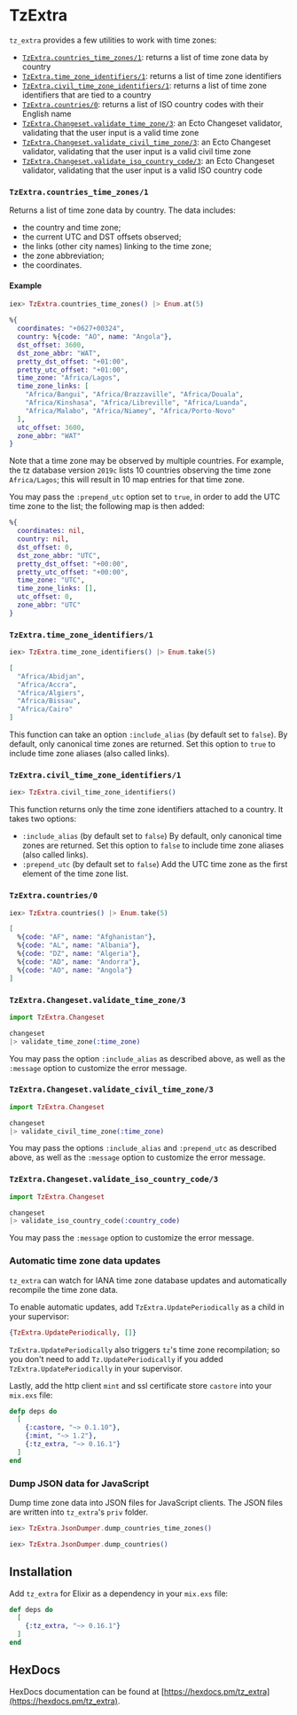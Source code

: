 # TzExtra

`tz_extra` provides a few utilities to work with time zones:

* [`TzExtra.countries_time_zones/1`](#tzextracountries_time_zones/1): returns a list of time zone data by country
* [`TzExtra.time_zone_identifiers/1`](#tzextratime_zone_identifiers/1): returns a list of time zone identifiers
* [`TzExtra.civil_time_zone_identifiers/1`](#tzextracivil_time_zone_identifiers/1): returns a list of time zone identifiers that are tied to a country
* [`TzExtra.countries/0`](#tzextracountries/0): returns a list of ISO country codes with their English name
* [`TzExtra.Changeset.validate_time_zone/3`](#tzextraChangesetvalidate_time_zone/3): an Ecto Changeset validator, validating that the user input is a valid time zone
* [`TzExtra.Changeset.validate_civil_time_zone/3`](#tzextraChangesetvalidate_civil_time_zone/3): an Ecto Changeset validator, validating that the user input is a valid civil time zone
* [`TzExtra.Changeset.validate_iso_country_code/3`](#tzextraChangesetvalidate_iso_country_code/3): an Ecto Changeset validator, validating that the user input is a valid ISO country code

### `TzExtra.countries_time_zones/1`

Returns a list of time zone data by country. The data includes:
* the country and time zone;
* the current UTC and DST offsets observed;
* the links (other city names) linking to the time zone;
* the zone abbreviation;
* the coordinates.

#### Example

```elixir
iex> TzExtra.countries_time_zones() |> Enum.at(5)
```

```elixir
%{
  coordinates: "+0627+00324",
  country: %{code: "AO", name: "Angola"},
  dst_offset: 3600,
  dst_zone_abbr: "WAT",
  pretty_dst_offset: "+01:00",
  pretty_utc_offset: "+01:00",
  time_zone: "Africa/Lagos",
  time_zone_links: [
    "Africa/Bangui", "Africa/Brazzaville", "Africa/Douala",
    "Africa/Kinshasa", "Africa/Libreville", "Africa/Luanda",
    "Africa/Malabo", "Africa/Niamey", "Africa/Porto-Novo"
  ],
  utc_offset: 3600,
  zone_abbr: "WAT"
}
```

Note that a time zone may be observed by multiple countries. For example, the tz database version `2019c` lists 10
countries observing the time zone `Africa/Lagos`; this will result in 10 map entries for that time zone.

You may pass the `:prepend_utc` option set to `true`, in order to add the UTC time zone to the list; the following map is then added:

```elixir
%{
  coordinates: nil,
  country: nil,
  dst_offset: 0,
  dst_zone_abbr: "UTC",
  pretty_dst_offset: "+00:00",
  pretty_utc_offset: "+00:00",
  time_zone: "UTC",
  time_zone_links: [],
  utc_offset: 0,
  zone_abbr: "UTC"
}
```

### `TzExtra.time_zone_identifiers/1`

```elixir
iex> TzExtra.time_zone_identifiers() |> Enum.take(5)
```

```elixir
[
  "Africa/Abidjan", 
  "Africa/Accra", 
  "Africa/Algiers", 
  "Africa/Bissau",
  "Africa/Cairo"
]
```

This function can take an option `:include_alias` (by default set to `false`). By default, only canonical time zones are returned. Set this option to `true` to include time zone aliases (also called links).

### `TzExtra.civil_time_zone_identifiers/1`

```elixir
iex> TzExtra.civil_time_zone_identifiers()
```

This function returns only the time zone identifiers attached to a country. It takes two options:
* `:include_alias` (by default set to `false`)
  By default, only canonical time zones are returned. Set this option to `false` to include time zone aliases (also called links).
* `:prepend_utc` (by default set to `false`)
  Add the UTC time zone as the first element of the time zone list.

### `TzExtra.countries/0`

```elixir
iex> TzExtra.countries() |> Enum.take(5)
```

```elixir
[
  %{code: "AF", name: "Afghanistan"},
  %{code: "AL", name: "Albania"},
  %{code: "DZ", name: "Algeria"},
  %{code: "AD", name: "Andorra"},
  %{code: "AO", name: "Angola"}
]
```

### `TzExtra.Changeset.validate_time_zone/3`

```elixir
import TzExtra.Changeset

changeset
|> validate_time_zone(:time_zone)
```

You may pass the option `:include_alias` as described above, as well as the `:message` option to customize the error message.

### `TzExtra.Changeset.validate_civil_time_zone/3`

```elixir
import TzExtra.Changeset

changeset
|> validate_civil_time_zone(:time_zone)
```

You may pass the options `:include_alias` and `:prepend_utc` as described above, as well as the `:message` option to customize the error message.

### `TzExtra.Changeset.validate_iso_country_code/3`

```elixir
import TzExtra.Changeset

changeset
|> validate_iso_country_code(:country_code)
```

You may pass the `:message` option to customize the error message.

### Automatic time zone data updates

`tz_extra` can watch for IANA time zone database updates and automatically recompile the time zone data.

To enable automatic updates, add `TzExtra.UpdatePeriodically` as a child in your supervisor:

```elixir
{TzExtra.UpdatePeriodically, []}
```

`TzExtra.UpdatePeriodically` also triggers `tz`'s time zone recompilation; so you don't need to add
`Tz.UpdatePeriodically` if you added `TzExtra.UpdatePeriodically` in your supervisor.

Lastly, add the http client `mint` and ssl certificate store `castore` into your `mix.exs` file:

```elixir
defp deps do
  [
    {:castore, "~> 0.1.10"},
    {:mint, "~> 1.2"},
    {:tz_extra, "~> 0.16.1"}
  ]
end
```

### Dump JSON data for JavaScript

Dump time zone data into JSON files for JavaScript clients. The JSON files are written into `tz_extra`'s `priv` folder.

```elixir
iex> TzExtra.JsonDumper.dump_countries_time_zones()
```

```elixir
iex> TzExtra.JsonDumper.dump_countries()
```

## Installation

Add `tz_extra` for Elixir as a dependency in your `mix.exs` file:

```elixir
def deps do
  [
    {:tz_extra, "~> 0.16.1"}
  ]
end
```

## HexDocs

HexDocs documentation can be found at [https://hexdocs.pm/tz_extra](https://hexdocs.pm/tz_extra).
